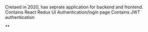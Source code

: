 Cretaed in 2020, has seprate application for backend and frontend.
Contains React Redux UI
Authentication/login page
Contains JWT authentication

**
